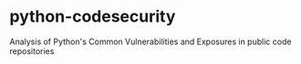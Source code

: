 # python-codesecurity
Analysis of Python's Common Vulnerabilities and Exposures in public code repositories
